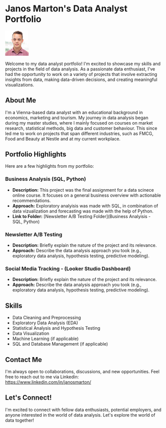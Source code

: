 # Janos Marton's Data Analyst Portfolio

<img src="Profil.PNG" width=15% height=15%>

Welcome to my data analyst portfolio! I'm excited to showcase my skills and projects in the field of data analysis. As a passionate data enthusiast, I've had the opportunity to work on a variety of projects that involve extracting insights from data, making data-driven decisions, and creating meaningful visualizations.

## About Me

I'm a Vienna-based data analyst with an educational background in economics, marketing and tourism. My journey in data analysis began during my master studies, where I mainly focused on courses on market research, statistical methods, big data and customer behaviour. This since led me to work on projects that span different industries, such as FMCG, Food and Beauty at Nestle and at my current workplace.

## Portfolio Highlights

Here are a few highlights from my portfolio:

### Business Analysis (SQL, Python)

- **Description:** This project was the final assignment for a data scinece online course. It focuses on a general business overview with actionable recommendations.
- **Approach:** Exploratory analyisis was made with SQL, in combination of data vizualization and forecasting was made with the help of Python.
- **Link to Folder:** [Newsletter A/B Testing Folder](Business Analyisis - SQL, Python)

### Newsletter A/B Testing

- **Description:** Briefly explain the nature of the project and its relevance.
- **Approach:** Describe the data analysis approach you took (e.g., exploratory data analysis, hypothesis testing, predictive modeling).

### Social Media Tracking - (Looker Studio Dashboard)

- **Description:** Briefly explain the nature of the project and its relevance.
- **Approach:** Describe the data analysis approach you took (e.g., exploratory data analysis, hypothesis testing, predictive modeling).

## Skills

- Data Cleaning and Preprocessing
- Exploratory Data Analysis (EDA)
- Statistical Analysis and Hypothesis Testing
- Data Visualization
- Machine Learning (if applicable)
- SQL and Database Management (if applicable)

## Contact Me

I'm always open to collaborations, discussions, and new opportunities. Feel free to reach out to me via Linkedin: https://www.linkedin.com/in/janosmarton/

## Let's Connect!

I'm excited to connect with fellow data enthusiasts, potential employers, and anyone interested in the world of data analysis. Let's explore the world of data together!


